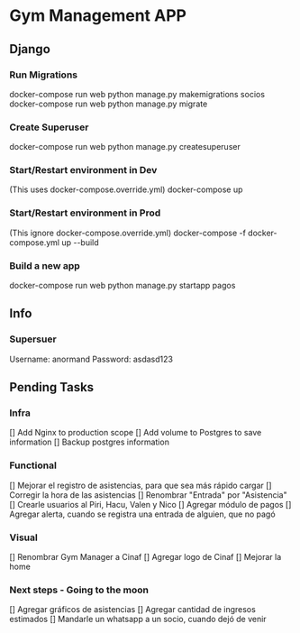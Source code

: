 # Gym Management APP

## Django 
### Run Migrations
docker-compose run web python manage.py makemigrations socios
docker-compose run web python manage.py migrate

### Create Superuser
docker-compose run web python manage.py createsuperuser

### Start/Restart environment in Dev
(This uses docker-compose.override.yml)
docker-compose up

### Start/Restart environment in Prod
(This ignore docker-compose.override.yml)
docker-compose -f docker-compose.yml up --build

### Build a new app
docker-compose run web python manage.py startapp pagos

## Info
### Supersuer
Username: anormand
Password: asdasd123

## Pending Tasks
### Infra
[] Add Nginx to production scope
[] Add volume to Postgres to save information
[] Backup postgres information

### Functional
[] Mejorar el registro de asistencias, para que sea más rápido cargar
[] Corregir la hora de las asistencias
[] Renombrar "Entrada" por "Asistencia"
[] Crearle usuarios al Piri, Hacu, Valen y Nico
[] Agregar módulo de pagos
[] Agregar alerta, cuando se registra una entrada de alguien, que no pagó

### Visual
[] Renombrar Gym Manager a Cinaf
[] Agregar logo de Cinaf
[] Mejorar la home

### Next steps - Going to the moon
[] Agregar gráficos de asistencias
[] Agregar cantidad de ingresos estimados
[] Mandarle un whatsapp a un socio, cuando dejó de venir